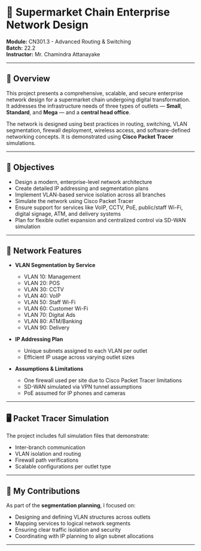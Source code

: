 # 🛒 Supermarket Chain Enterprise Network Design  
**Module:** CN301.3 - Advanced Routing & Switching  
**Batch:** 22.2  
**Instructor:** Mr. Chamindra Attanayake  

---

## 📌 Overview

This project presents a comprehensive, scalable, and secure enterprise network design for a supermarket chain undergoing digital transformation. It addresses the infrastructure needs of three types of outlets — **Small**, **Standard**, and **Mega** — and a **central head office**.

The network is designed using best practices in routing, switching, VLAN segmentation, firewall deployment, wireless access, and software-defined networking concepts. It is demonstrated using **Cisco Packet Tracer** simulations.

---

## 🎯 Objectives

- Design a modern, enterprise-level network architecture
- Create detailed IP addressing and segmentation plans
- Implement VLAN-based service isolation across all branches
- Simulate the network using Cisco Packet Tracer
- Ensure support for services like VoIP, CCTV, PoE, public/staff Wi-Fi, digital signage, ATM, and delivery systems
- Plan for flexible outlet expansion and centralized control via SD-WAN simulation

---

## 🧱 Network Features

- **VLAN Segmentation by Service**
  - VLAN 10: Management
  - VLAN 20: POS
  - VLAN 30: CCTV
  - VLAN 40: VoIP
  - VLAN 50: Staff Wi-Fi
  - VLAN 60: Customer Wi-Fi
  - VLAN 70: Digital Ads
  - VLAN 80: ATM/Banking
  - VLAN 90: Delivery

- **IP Addressing Plan**
  - Unique subnets assigned to each VLAN per outlet
  - Efficient IP usage across varying outlet sizes

- **Assumptions & Limitations**
  - One firewall used per site due to Cisco Packet Tracer limitations
  - SD-WAN simulated via VPN tunnel assumptions
  - PoE assumed for IP phones and cameras

---

## 🖥️ Packet Tracer Simulation

The project includes full simulation files that demonstrate:
- Inter-branch communication
- VLAN isolation and routing
- Firewall path verifications
- Scalable configurations per outlet type

---

## 👥 My Contributions

As part of the **segmentation planning**, I focused on:
- Designing and defining VLAN structures across outlets
- Mapping services to logical network segments
- Ensuring clear traffic isolation and security
- Coordinating with IP planning to align subnet allocations

---



